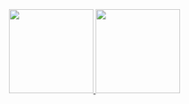 

<div align="center">
  <a href="https://github.com/paolabasso">
  <img height="150em" src="https://github-readme-stats.vercel.app/api?username=paolabasso&show_icons=true&theme=dracula&include_all_commits=true&count_private=true"/>
  <img height="150em" src="https://github-readme-stats.vercel.app/api/top-langs/?username=paolabasso&layout=compact&langs_count=7&theme=dracula"/>
</div>
